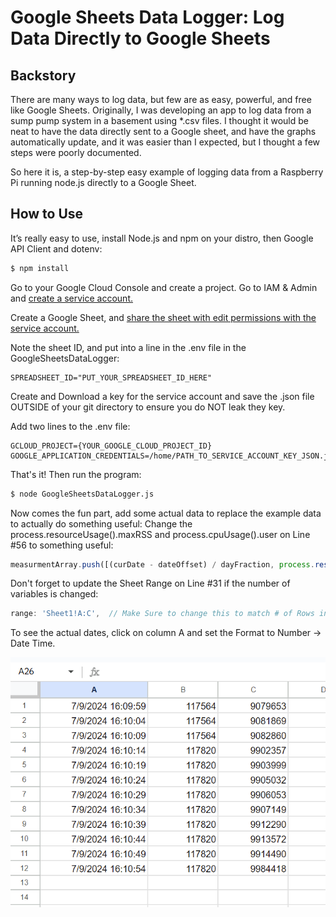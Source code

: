 # Google Sheets Data Logger: Log Data Directly to Google Sheets
## Backstory
There are many ways to log data, but few are as easy, powerful, and free like Google Sheets.  Originally, I was developing an app to log data from a sump pump system in a basement using *.csv files.  I thought it would be neat to have the data directly sent to a Google sheet, and have the graphs automatically update, and it was easier than I expected, but I thought a few steps were poorly documented.

So here it is, a step-by-step easy example of logging data from a Raspberry Pi running node.js directly to a Google Sheet.

## How to Use

It’s really easy to use, install Node.js and npm on your distro, then Google API Client and dotenv:
```sh
$ npm install
```

Go to your Google Cloud Console and create a project.  Go to IAM & Admin and [create a service account.](https://cloud.google.com/iam/docs/service-accounts-create)

Create a Google Sheet, and [share the sheet with edit permissions with the service account.](https://support.google.com/a/users/answer/13309904?hl=en#sheets_share_specific)

Note the sheet ID, and put into a line in the .env file in the GoogleSheetsDataLogger:
```Dotenv
SPREADSHEET_ID="PUT_YOUR_SPREADSHEET_ID_HERE"
```

Create and Download a key for the service account and save the .json file OUTSIDE of your git directory to ensure you do NOT leak they key.

Add two lines to the .env file:
```Dotenv
GCLOUD_PROJECT={YOUR_GOOGLE_CLOUD_PROJECT_ID}
GOOGLE_APPLICATION_CREDENTIALS=/home/PATH_TO_SERVICE_ACCOUNT_KEY_JSON.json
```

That's it! Then run the program:

```sh
$ node GoogleSheetsDataLogger.js
```
Now comes the fun part, add some actual data to replace the example data to actually do something useful:
Change the process.resourceUsage().maxRSS and process.cpuUsage().user on Line #56 to something useful:
```js
measurmentArray.push([(curDate - dateOffset) / dayFraction, process.resourceUsage().maxRSS, process.cpuUsage().user ]); //Variables to save
```

Don't forget to update the Sheet Range on Line #31 if the number of variables is changed:
```js
range: 'Sheet1!A:C',  // Make Sure to change this to match # of Rows in data measurements
```

To see the actual dates, click on column A and set the Format to Number -> Date Time.

![Output Spreadsheet](doc/example.png "Example")
